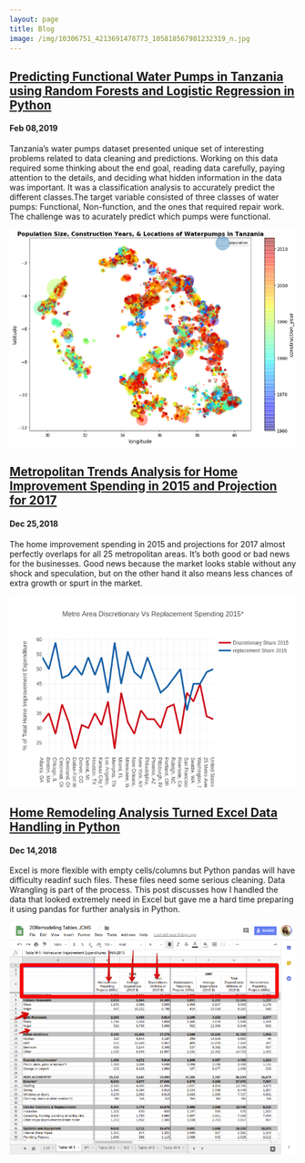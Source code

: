 ```yaml
---
layout: page
title: Blog
image: /img/10306751_4213691478773_105818567981232319_n.jpg
---
```

## [Predicting Functional Water Pumps in Tanzania using Random Forests and Logistic Regression in Python](https://itnext.io/predicting-functional-water-pumps-in-tanzania-using-random-forests-and-logistic-regression-in-ffa04b0617f2)
#### Feb 08,2019
Tanzania’s water pumps dataset presented unique set of interesting problems related to data cleaning and predictions. Working on this data required some thinking about the end goal, reading data carefully, paying attention to the details, and deciding what hidden information in the data was important. It was a classification analysis to accurately predict the different classes.The target variable consisted of three classes of water pumps: Functional, Non-function, and the ones that required repair work.  The challenge was to acurately predict which pumps were functional.

![](/img/tanzania_water_pump.png)


## [Metropolitan Trends Analysis for Home Improvement Spending in 2015 and Projection for 2017](https://towardsdatascience.com/metropolitan-trends-analysis-for-home-improvement-spending-in-2015-and-projection-for-2017-ca2a8609ceba)
#### Dec 25,2018
The home improvement spending in 2015 and projections for 2017 almost perfectly overlaps for all 25 metropolitan areas. It’s both good or bad news for the businesses. Good news because the market looks stable without any shock and speculation, but on the other hand it also means less chances of extra growth or spurt in the market.

![](/img/newplot.png)

## [Home Remodeling Analysis Turned Excel Data Handling in Python](https://towardsdatascience.com/home-remodeling-analysis-turned-excel-data-handling-in-python-e1115f8302e4)
#### Dec 14,2018
Excel is more flexible with empty cells/columns but Python pandas will have difficulty readinf such files. These files need some serious cleaning. Data Wrangling is part of the process. This post discusses how I handled the data that looked extremely need in Excel but gave me a hard time preparing it using pandas for further analysis in Python.

![](/img/data_cleaning_excel.png)
